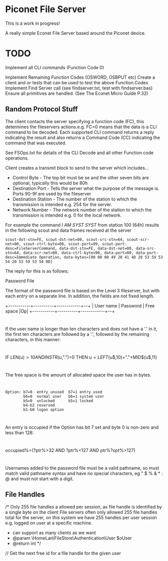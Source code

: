 # Piconet File Server

This is a work in progress!

A really simple Econet File Server based around the Piconet device.

# TODO

Implement all CLI commands (Function Code 0)

Implement Remaining Function Codes (OSWORD, OSBPUT etc)
Create a client and or tests that can be used to test the above Function Codes
Implement Find Server call (see findserver.txt, test with findserver.bas)
Ensure all primitives are handled. (See The Econet Micro Guide P.32)




## Random Protocol Stuff

The client contacts the server specifying a function code (FC), this determines the fileservers actions.e.g. 
FC=0 means that the data is a CLI command to be decoded. Each supported CLI command returns a reply indicating
the result and also returns a Command Code (CC) indicating the command that was executed.

See FSOps.txt for details of the CLI Decode and all other Function code operations.

Client creates a transmit block to send to the server which includes...

* Control Byte - The top bit must be se and the other seven bits are optional, typically this would be 80h
* Destination Port - Tells the server what the purpose of the message is. Ports 90-9f are used by the fileserver
* Destination Station - The number of the station to which the transmission is intended e.g. 254 for the server.
* Network Number - The network number of the station to which the transmission is intended e.g. 0 for the local network.

For example the command _I AM SYST SYST_  from station 100 (64h) results in the following scout and data frames received at the server

    scout-dst-stn=FE, scout-dst-net=00, scout-src-stn=64, scout-scr-net=00, scout-ctrl-byte=80, scout-port=99, scout-port-desc=FileServerCommand, data-dst-stn=FE, data-dst-net=00, data-src-stn=64, data-scr-net=00, data-ctrl-byte=90, data-port=00, data-port-desc=Immediate Operation, data-bytes=[00 00 00 49 20 41 4D 20 53 59 53 54 20 53 59 53 54 0D]

The reply for this is as follows;


 Password File

The format of the password file is based on the Level 3 fileserver,
but with each entry on a separate line. In addition, the fields are
not fixed length.

+-----------+----------+------------+--+
| User name | Password | Free space |Op|
+-----------+----------+------------+--+
#
If the user name is longer than ten characters and does not have a '.' in
it, the first ten characters are followed by a '.', followed by the
remaining characters, in this manner:
#
   IF LEN(u$)>10 AND INSTR(u$,".")=0 THEN u$=LEFT$(u$,10)+"."+MID$(u$,11)
#
The free space is the amount of allocated space the user has in bytes.
#
    Option: b7=0  entry unused  b7=1 entry used
            b6=0  normal user   b6=1 system user
            b5=0  unlocked      b5=1 locked
            b4-b2 reserved
            b1-b0 logon option
#
An entry is occupied if the Option has bit 7 set and byte 0 is non-zero and
less than 128:
#
   occupied%=(?ptr%>32 AND ?ptr%<127 AND ptr%?opt%>127)
#
Usernames added to the password file must be a valid pathname, so must match
valid pathname syntax and have no special characters, eg " $ % & * : @ and
must not start with a digit.

## File Handles

/*
Only 255 file handles a allowed per session, as file handle is identified by a single byte on the client
File servers often only allowed 255 file handles total for the server, on this system we have 255 handles
per user session e.g. logged on user at a specific machine.

* can support as many clients as we want
* @param \HomeLan\FileStore\Authentication\User $oUser
* @return int
  */

// Get the next free id for a file handle for the given user
